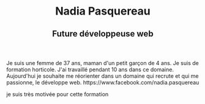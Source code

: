 <header>
  <h1> Nadia Pasquereau </h1>
  <h2>  Future développeuse web </h2>
</header>

<body>
  <section>
    <p> Je suis une femme de 37 ans, maman d'un petit garçon de 4 ans. Je suis de formation horticole. J'ai travaillé pendant 10 ans dans ce domaine. Aujourd'hui je souhaite me réorienter dans un domaine qui recrute et qui me passionne, le développe web. 
      <a> https://www.facebook.com/nadia.pasquereau </a>
   </p>
  </section>

  <article>
  </article>


</body>


<footer>
  <p> je suis très motivée pour cette formation
  </p>
</footer>
